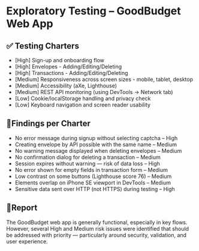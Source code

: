 # Exploratory Testing – GoodBudget Web App
## ✅ Testing Charters
- [High] Sign-up and onboarding flow
- [High] Envelopes - Adding/Editing/Deleting
- [High] Transactions - Adding/Editing/Deleting
- [Medium] Responsiveness across screen sizes - mobile, tablet, desktop
- [Medium] Accessibility (aXe, Lighthouse)
- [Medium] REST API monitoring (using DevTools → Network tab)
- [Low] Cookie/localStorage handling and privacy check
- [Low] Keyboard navigation and screen reader usability

## 🐞Findings per Charter
* No error message during signup without selecting captcha – High
* Creating envelope by API possible with the same name – Medium
* No warning message displayed when deleting envelopes – Medium
* No confirmation dialog for deleting a transaction – Medium
* Session expires without warning — risk of data loss – High
* No error shown for empty fields in transaction form – Medium
* Low contrast on some buttons (Lighthouse score 76) – Medium
* Elements overlap on iPhone SE viewport in DevTools – Medium
* Sensitive data sent over HTTP (not HTTPS) during testing – High

## 📝Report
The GoodBudget web app is generally functional, especially in key flows. However,
several High and Medium risk issues were identified that should be addressed
with priority — particularly around security, validation, and user experience.